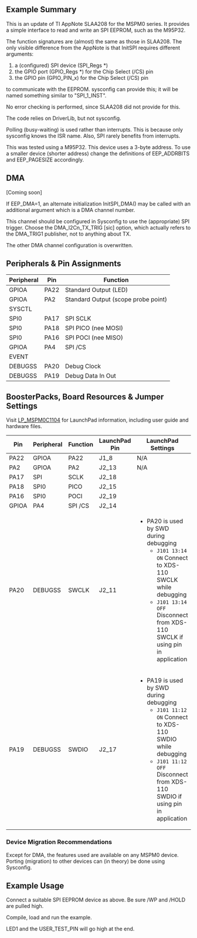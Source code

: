 ## Example Summary

This is an update of TI AppNote SLAA208 for the MSPM0 series. 
It provides a simple interface to read and write an SPI EEPROM, such as the M95P32.

The function signatures are (almost) the same as those in SLAA208. 
The only visible difference from the AppNote is that InitSPI requires different arguments:
1. a (configured) SPI device (SPI_Regs *)
2. the GPIO port (GPIO_Regs *) for the Chip Select (/CS) pin
3. the GPIO pin (GPIO_PIN_x) for the Chip Select (/CS) pin

to communicate with the EEPROM. sysconfig can provide this; it will be named something similar to "SPI_1_INST".

No error checking is performed, since SLAA208 did not provide for this.

The code relies on DriverLib, but not sysconfig.

Polling  (busy-waiting) is used rather than interrupts. This is because only sysconfig knows the ISR name. 
Also, SPI rarely benefits from interrupts. 

This was tested using a M95P32. This device uses a 3-byte address.
To use a smaller device (shorter address) change the definitions of EEP_ADDRBITS and EEP_PAGESIZE accordingly.

## DMA
[Coming soon]

If EEP_DMA=1, an alternate initialization InitSPI_DMA() may be called with an additional argument which is a DMA channel number.

This channel should be configured in Sysconfig to use the (appropriate) SPI trigger. 
Choose the DMA_I2Cn_TX_TRIG [sic] option, which actually refers to the DMA_TRIG1 publisher, not to anything about TX. 

The other DMA channel configuration is overwritten.

## Peripherals & Pin Assignments

| Peripheral | Pin | Function |
| --- | --- | --- |
| GPIOA | PA22 | Standard Output (LED) |
| GPIOA | PA2 | Standard Output (scope probe point) |
| SYSCTL |  |  |
| SPI0 | PA17 | SPI SCLK |
| SPI0 | PA18 | SPI PICO (nee MOSI) |
| SPI0 | PA16 | SPI POCI (nee MISO) |
| GPIOA | PA4 | SPI /CS |
| EVENT |  |  |
| DEBUGSS | PA20 | Debug Clock |
| DEBUGSS | PA19 | Debug Data In Out |

## BoosterPacks, Board Resources & Jumper Settings

Visit [LP_MSPM0C1104](https://www.ti.com/tool/LP-MSPM0C1104) for LaunchPad information, including user guide and hardware files.

| Pin | Peripheral | Function | LaunchPad Pin | LaunchPad Settings |
| --- | --- | --- | --- | --- |
| PA22 | GPIOA | PA22    | J1_8  | N/A |
| PA2  | GPIOA | PA2     | J2_13 | N/A |
| PA17 | SPI   | SCLK    | J2_18 |
| PA18 | SPI0  | PICO    | J2_15 |
| PA16 | SPI0  | POCI    | J2_19 |
| GPIOA | PA4  | SPI /CS | J2_14 |
| PA20 | DEBUGSS | SWCLK | J2_11 | <ul><li>PA20 is used by SWD during debugging<br><ul><li>`J101 13:14 ON` Connect to XDS-110 SWCLK while debugging<br><li>`J101 13:14 OFF` Disconnect from XDS-110 SWCLK if using pin in application</ul></ul> |
| PA19 | DEBUGSS | SWDIO | J2_17 | <ul><li>PA19 is used by SWD during debugging<br><ul><li>`J101 11:12 ON` Connect to XDS-110 SWDIO while debugging<br><li>`J101 11:12 OFF` Disconnect from XDS-110 SWDIO if using pin in application</ul></ul> |

### Device Migration Recommendations
Except for DMA, the features used are available on any MSPM0 device.
Porting (migration) to other devices can (in theory) be done using Sysconfig.

## Example Usage
Connect a suitable SPI EEPROM device as above. 
Be sure  /WP and /HOLD are pulled high.

Compile, load and run the example.

LED1 and the USER_TEST_PIN will go high at the end.
